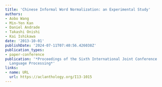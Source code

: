 ```yaml
---
title: 'Chinese Informal Word Normalization: an Experimental Study'
authors:
- Aobo Wang
- Min-Yen Kan
- Daniel Andrade
- Takashi Onishi
- Kai Ishikawa
date: '2013-10-01'
publishDate: '2024-07-11T07:40:56.426038Z'
publication_types:
- paper-conference
publication: '*Proceedings of the Sixth International Joint Conference on Natural
  Language Processing*'
links:
- name: URL
  url: https://aclanthology.org/I13-1015
---
```

